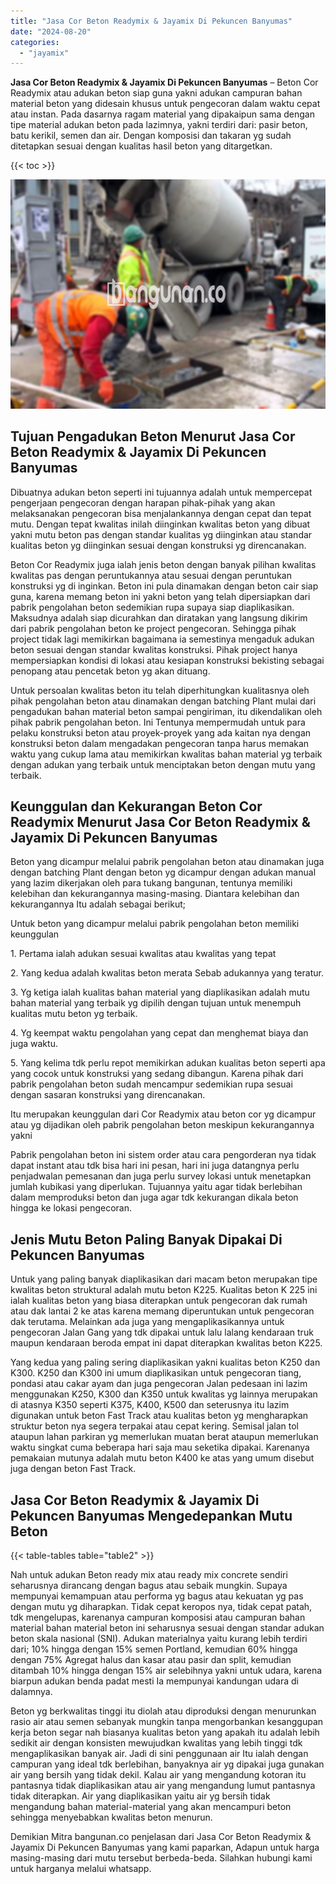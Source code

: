 ```yaml
---
title: "Jasa Cor Beton Readymix & Jayamix Di Pekuncen Banyumas"
date: "2024-08-20"
categories: 
  - "jayamix"
---
```


**Jasa Cor Beton Readymix & Jayamix Di Pekuncen Banyumas** – Beton Cor Readymix atau adukan beton siap guna yakni adukan campuran bahan material beton yang didesain khusus untuk pengecoran dalam waktu cepat atau instan. Pada dasarnya ragam material yang dipakaipun sama dengan tipe material adukan beton pada lazimnya, yakni terdiri dari: pasir beton, batu kerikil, semen dan air. Dengan komposisi dan takaran yg sudah ditetapkan sesuai dengan kualitas hasil beton yang ditargetkan.

{{< toc >}}

![Jasa Cor Beton Readymix & Jayamix Di Pekuncen Banyumas](/images/jasa-cor-readymix-22.png)

## Tujuan Pengadukan Beton Menurut Jasa Cor Beton Readymix & Jayamix Di Pekuncen Banyumas

Dibuatnya adukan beton seperti ini tujuannya adalah untuk mempercepat pengerjaan pengecoran dengan harapan pihak-pihak yang akan melaksanakan pengecoran bisa menjalankannya dengan cepat dan tepat mutu. Dengan tepat kwalitas inilah diinginkan kwalitas beton yang dibuat yakni mutu beton pas dengan standar kualitas yg diinginkan atau standar kualitas beton yg diinginkan sesuai dengan konstruksi yg direncanakan.

Beton Cor Readymix juga ialah jenis beton dengan banyak pilihan kwalitas kwalitas pas dengan peruntukannya atau sesuai dengan peruntukan konstruksi yg di inginkan. Beton ini pula dinamakan dengan beton cair siap guna, karena memang beton ini yakni beton yang telah dipersiapkan dari pabrik pengolahan beton sedemikian rupa supaya siap diaplikasikan. Maksudnya adalah siap dicurahkan dan diratakan yang langsung dikirim dari pabrik pengolahan beton ke project pengecoran. Sehingga pihak project tidak lagi memikirkan bagaimana ia semestinya mengaduk adukan beton sesuai dengan standar kwalitas konstruksi. Pihak project hanya mempersiapkan kondisi di lokasi atau kesiapan konstruksi bekisting sebagai penopang atau pencetak beton yg akan dituang.

Untuk persoalan kwalitas beton itu telah diperhitungkan kualitasnya oleh pihak pengolahan beton atau dinamakan dengan batching Plant mulai dari pengadukan bahan material beton sampai pengiriman, itu dikendalikan oleh pihak pabrik pengolahan beton. Ini Tentunya mempermudah untuk para pelaku konstruksi beton atau proyek-proyek yang ada kaitan nya dengan konstruksi beton dalam mengadakan pengecoran tanpa harus memakan waktu yang cukup lama atau memikirkan kwalitas bahan material yg terbaik dengan adukan yang terbaik untuk menciptakan beton dengan mutu yang terbaik.

## Keunggulan dan Kekurangan Beton Cor Readymix Menurut Jasa Cor Beton Readymix & Jayamix Di Pekuncen Banyumas

Beton yang dicampur melalui pabrik pengolahan beton atau dinamakan juga dengan batching Plant dengan beton yg dicampur dengan adukan manual yang lazim dikerjakan oleh para tukang bangunan, tentunya memiliki kelebihan dan kekurangannya masing-masing. Diantara kelebihan dan kekurangannya Itu adalah sebagai berikut;

Untuk beton yang dicampur melalui pabrik pengolahan beton memiliki keunggulan

1\. Pertama ialah adukan sesuai kwalitas atau kwalitas yang tepat

2\. Yang kedua adalah kwalitas beton merata Sebab adukannya yang teratur.

3\. Yg ketiga ialah kualitas bahan material yang diaplikasikan adalah mutu bahan material yang terbaik yg dipilih dengan tujuan untuk menempuh kualitas mutu beton yg terbaik.

4\. Yg keempat waktu pengolahan yang cepat dan menghemat biaya dan juga waktu.

5\. Yang kelima tdk perlu repot memikirkan adukan kualitas beton seperti apa yang cocok untuk konstruksi yang sedang dibangun. Karena pihak dari pabrik pengolahan beton sudah mencampur sedemikian rupa sesuai dengan sasaran konstruksi yang direncanakan.

Itu merupakan keunggulan dari Cor Readymix atau beton cor yg dicampur atau yg dijadikan oleh pabrik pengolahan beton meskipun kekurangannya yakni

Pabrik pengolahan beton ini sistem order atau cara pengorderan nya tidak dapat instant atau tdk bisa hari ini pesan, hari ini juga datangnya perlu penjadwalan pemesanan dan juga perlu survey lokasi untuk menetapkan jumlah kubikasi yang diperlukan. Tujuannya yaitu agar tidak berlebihan dalam memproduksi beton dan juga agar tdk kekurangan dikala beton hingga ke lokasi pengecoran.

## Jenis Mutu Beton Paling Banyak Dipakai Di Pekuncen Banyumas

Untuk yang paling banyak diaplikasikan dari macam beton merupakan tipe kwalitas beton struktural adalah mutu beton K225. Kualitas beton K 225 ini ialah kualitas beton yang biasa diterapkan untuk pengecoran dak rumah atau dak lantai 2 ke atas karena memang diperuntukan untuk pengecoran dak terutama. Melainkan ada juga yang mengaplikasikannya untuk pengecoran Jalan Gang yang tdk dipakai untuk lalu lalang kendaraan truk maupun kendaraan beroda empat ini dapat diterapkan kwalitas beton K225.

Yang kedua yang paling sering diaplikasikan yakni kualitas beton K250 dan K300. K250 dan K300 ini umum diaplikasikan untuk pengecoran tiang, pondasi atau cakar ayam dan juga pengecoran Jalan pedesaan ini lazim menggunakan K250, K300 dan K350 untuk kwalitas yg lainnya merupakan di atasnya K350 seperti K375, K400, K500 dan seterusnya itu lazim digunakan untuk beton Fast Track atau kualitas beton yg mengharapkan struktur beton nya segera terpakai atau cepat kering. Semisal jalan tol ataupun lahan parkiran yg memerlukan muatan berat ataupun memerlukan waktu singkat cuma beberapa hari saja mau seketika dipakai. Karenanya pemakaian mutunya adalah mutu beton K400 ke atas yang umum disebut juga dengan beton Fast Track.

## Jasa Cor Beton Readymix & Jayamix Di Pekuncen Banyumas Mengedepankan Mutu Beton

{{< table-tables table="table2" >}}

Nah untuk adukan Beton ready mix atau ready mix concrete sendiri seharusnya dirancang dengan bagus atau sebaik mungkin. Supaya mempunyai kemampuan atau performa yg bagus atau kekuatan yg pas dengan mutu yg diharapkan. Tidak cepat keropos nya, tidak cepat patah, tdk mengelupas, karenanya campuran komposisi atau campuran bahan material bahan material beton ini seharusnya sesuai dengan standar adukan beton skala nasional (SNI). Adukan materialnya yaitu kurang lebih terdiri dari; 10% hingga dengan 15% semen Portland, kemudian 60% hingga dengan 75% Agregat halus dan kasar atau pasir dan split, kemudian ditambah 10% hingga dengan 15% air selebihnya yakni untuk udara, karena biarpun adukan benda padat mesti Ia mempunyai kandungan udara di dalamnya.

Beton yg berkwalitas tinggi itu diolah atau diproduksi dengan menurunkan rasio air atau semen sebanyak mungkin tanpa mengorbankan kesanggupan kerja beton segar nah biasanya kualitas beton yang apakah itu adalah lebih sedikit air dengan konsisten mewujudkan kwalitas yang lebih tinggi tdk mengaplikasikan banyak air. Jadi di sini penggunaan air Itu ialah dengan campuran yang ideal tdk berlebihan, banyaknya air yg dipakai juga gunakan air yang bersih yang tidak dekil. Kalau air yang mengandung kotoran itu pantasnya tidak diaplikasikan atau air yang mengandung lumut pantasnya tidak diterapkan. Air yang diaplikasikan yaitu air yg bersih tidak mengandung bahan material-material yang akan mencampuri beton sehingga menyebabkan kwalitas beton menurun.

Demikian Mitra bangunan.co penjelasan dari Jasa Cor Beton Readymix & Jayamix Di Pekuncen Banyumas yang kami paparkan, Adapun untuk harga masing-masing dari mutu tersebut berbeda-beda. Silahkan hubungi kami untuk harganya melalui whatsapp.
